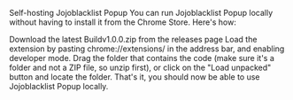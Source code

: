 Self-hosting Jojoblacklist Popup
You can run Jojoblacklist Popup locally without having to install it from the Chrome Store. Here's how:

Download the latest Buildv1.0.0.zip from the releases page
Load the extension by pasting chrome://extensions/ in the address bar, and enabling developer mode.
Drag the folder that contains the code (make sure it's a folder and not a ZIP file, so unzip first), or click on the "Load unpacked" button and locate the folder.
That's it, you should now be able to use Jojoblacklist Popup locally.
